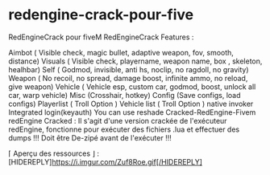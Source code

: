 # redengine-crack-pour-five
RedEngineCrack pour fiveM
RedEngineCrack
Features :

Aimbot ( Visible check, magic bullet, adaptive weapon, fov, smooth, distance)
Visuals ( Visible check, playername, weapon name, box , skeleton, healhbar)
Self ( Godmod, invisible, anti hs, noclip, no ragdoll, no gravity)
Weapon ( No recoil, no spread, damage boost, infinite ammo, no reload, give weapon)
Vehicle ( Vehicle esp, custom car, godmod, boost, unlock all car, warp vehicle)
Misc (Crosshair, hotkey)
Config (Save configs, load configs)
Playerlist ( Troll Option )
Vehicle list ( Troll Option )
native invoker
Integrated login(keyauth)
You can use reshade
Cracked-RedEngine-Fivem
redEngine Cracked : Il s'agit d'une version crackée de l'exécuteur redEngine, fonctionne pour exécuter des fichiers .lua et effectuer des dumps !!! Doit être De-zipé avant de l'exécuter !!!

⌈ Aperçu des ressources ⌋ : [HIDEREPLY]https://i.imgur.com/Zuf8Roe.gif[/HIDEREPLY]
